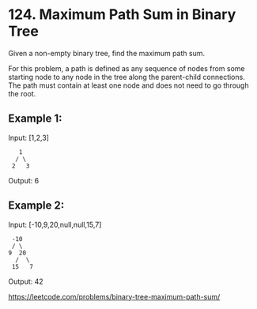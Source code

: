 # 124. Maximum Path Sum in Binary Tree

Given a non-empty binary tree, find the maximum path sum.

For this problem, a path is defined as any sequence of nodes from some starting node to any node in the tree along the parent-child connections. The path must contain at least one node and does not need to go through the root.

## Example 1:

Input: [1,2,3]

       1
      / \
     2   3

Output: 6

## Example 2:

Input: [-10,9,20,null,null,15,7]

     -10
     / \
    9  20
      /  \
     15   7

Output: 42

<https://leetcode.com/problems/binary-tree-maximum-path-sum/>
